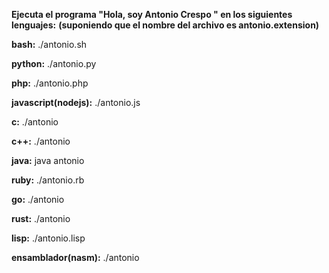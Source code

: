 **Ejecuta el programa "Hola, soy Antonio Crespo " en los siguientes lenguajes:**
**(suponiendo que el nombre del archivo es antonio.extension)**


**bash:**
./antonio.sh


**python:**
./antonio.py


**php:**
./antonio.php


**javascript(nodejs):**
./antonio.js


**c:**
./antonio


**c++:**
./antonio


**java:**
java antonio


**ruby:**
./antonio.rb


**go:**
./antonio


**rust:**
./antonio


**lisp:**
./antonio.lisp


**ensamblador(nasm):**
./antonio